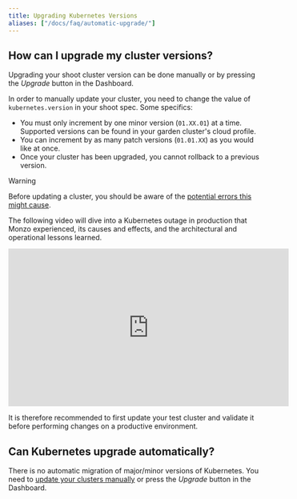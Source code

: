 ```yaml
---
title: Upgrading Kubernetes Versions
aliases: ["/docs/faq/automatic-upgrade/"]
---
```


## How can I upgrade my cluster versions?

Upgrading your shoot cluster version can be done manually or by pressing the *Upgrade* button in the Dashboard.

In order to manually update your cluster, you need to change the value of `kubernetes.version` in your shoot spec. Some specifics:

- You must only increment by one minor version (`01.XX.01`) at a time. Supported versions can be found in your garden cluster's cloud profile.
- You can increment by as many patch versions (`01.01.XX`) as you would like at once.
- Once your cluster has been upgraded, you cannot rollback to a previous version.

> [!WARNING]
> Before updating a cluster, you should be aware of the [potential errors this might cause](https://github.com/gardener/gardener/blob/master/docs/usage/shoot/shoot_kubernetes_versions.md).

The following video will dive into a Kubernetes outage in production that Monzo experienced, its causes and effects, and the architectural and operational lessons learned.

<iframe width="560" height="315" src="https://www.youtube.com/embed/OUYTNywPk-s" frameborder="0" allow="autoplay; encrypted-media" allowfullscreen></iframe>

It is therefore recommended to first update your test cluster and validate it before performing changes on a productive environment.

## Can Kubernetes upgrade automatically?

There is no automatic migration of major/minor versions of Kubernetes. You need to [update your clusters manually](#how-can-i-upgrade-my-cluster-versions) or press the *Upgrade* button in the Dashboard.

